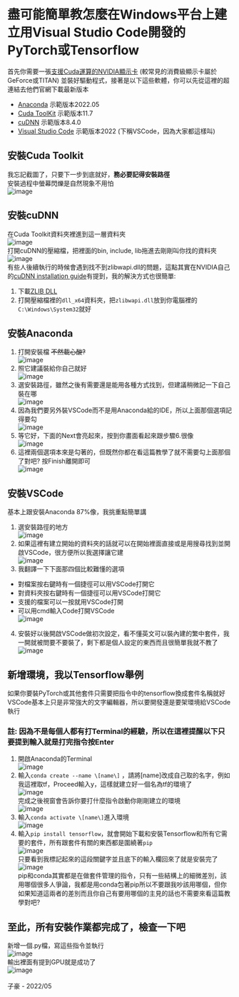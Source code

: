 # 盡可能簡單教怎麼在Windows平台上建立用Visual Studio Code開發的PyTorch或Tensorflow
首先你需要一張[支援Cuda運算的NVIDIA顯示卡](https://developer.nvidia.com/cuda-gpus) (較常見的消費級顯示卡屬於GeForce或TITAN) 並裝好驅動程式，接著是以下這些軟體，你可以先從這裡的超連結去他們官網下載最新版本

- [Anaconda](https://www.anaconda.com/products/distribution)  示範版本2022.05
- [Cuda ToolKit](https://developer.nvidia.com/cuda-downloads) 示範版本11.7
- [cuDNN](https://developer.nvidia.com/rdp/cudnn-download) 示範版本8.4.0
- [Visual Studio Code](https://code.visualstudio.com/) 示範版本2022 (下稱VSCode，因為大家都這樣叫)<br>

## 安裝Cuda Toolkit
我忘記截圖了，只要下一步到底就好，__務必要記得安裝路徑__<br>
安裝過程中螢幕閃爍是自然現象不用怕<br>
![image](./img/ctk.png)<br>
## 安裝cuDNN
在Cuda Toolkit資料夾裡進到這一層資料夾<br>
![image](./img/cd0.png)<br>
打開cuDNN的壓縮檔，把裡面的bin, include, lib拖進去剛剛叫你找的資料夾<br>
![image](./img/cd1.png)<br>
有些人後續執行的時候會遇到找不到zlibwapi.dll的問題，這點其實在NVIDIA自己的[cuDNN installation guide](https://docs.nvidia.com/deeplearning/cudnn/install-guide/index.html#installwindows)有提到，我的解決方式也很簡單: <br>
1. 下載[ZLIB DLL](http://www.winimage.com/zLibDll/zlib123dllx64.zip) <br>
2. 打開壓縮檔裡的`dll_x64`資料夾，把`zlibwapi.dll`放到你電腦裡的`C:\Windows\System32`就好
## 安裝Anaconda
1. 打開安裝檔 <del>不然載心酸?</del><br>
![image](./img/a0.png)<br>
2. 照它建議裝給你自己就好<br>
![image](./img/a1.png)<br>
3. 選安裝路徑，雖然之後有需要還是能用各種方式找到，但建議稍微記一下自己裝在哪<br>
![image](./img/a2.png)<br>
4. 因為我們要另外裝VSCode而不是用Anaconda給的IDE，所以上面那個選項記得要勾<br>
![image](./img/a3.png)<br>
5. 等它好，下面的Next會亮起來，按到你畫面看起來跟步驟6.很像<br>
![image](./img/a4.png)<br>
6. 這裡兩個選項本來是勾著的，但既然你都在看這篇教學了就不需要勾上面那個了對吧? 按Finish離開即可<br>
![image](./img/a5.png)<br>
## 安裝VSCode
基本上跟安裝Anaconda 87%像，我挑重點簡單講 <br>
1. 選安裝路徑的地方<br>
![image](./img/vs0.png)<br>
2. 如果這裡有建立開始的資料夾的話就可以在開始裡面直接或是用搜尋找到並開啟VSCode，很方便所以我選擇讓它建<br>
![image](./img/vs1.png)<br>
3. 我翻譯一下下面那四個比較難懂的選項
- 對檔案按右鍵時有一個捷徑可以用VSCode打開它
- 對資料夾按右鍵時有一個捷徑可以用VSCode打開它
- 支援的檔案可以一按就用VSCode打開
- 可以用cmd輸入Code打開VSCode<br>
![image](./img/vs2.png)<br>
4. 安裝好以後開啟VSCode做初次設定，看不懂英文可以裝內建的繁中套件，我一開就被問要不要裝了，剩下都是個人設定的東西而且很簡單我就不教了<br>
![image](./img/vs3.png)<br>
## 新增環境，我以Tensorflow舉例
如果你要裝PyTorch或其他套件只需要把指令中的tensorflow換成套件名稱就好<br>
VSCode基本上只是非常強大的文字編輯器，所以要開發還是要架環境給VSCode執行 <br>
### **__註: 因為不是每個人都有打Terminal的經驗，所以在這裡提醒以下只要提到輸入就是打完指令按Enter__**
1. 開啟Anaconda的Terminal<br>
![image](./img/t0.png)<br>
2. 輸入`conda create --name \[name\]` ，請將\[name\]改成自己取的名字，例如我這裡取tf，Proceed輸入y，這樣就建立好一個名為tf的環境了<br>
![image](./img/t1.png)<br>
完成之後視窗會告訴你要打什麼指令啟動你剛剛建立的環境<br>
![image](./img/t2.png)<br>
3. 輸入`conda activate \[name\]`進入環境<br>
![image](./img/t3.png)<br>
4. 輸入`pip install tensorflow`，就會開始下載和安裝Tensorflow和所有它需要的套件，所有跟套件有關的東西都是圍繞著`pip`<br>
![image](./img/t4.png)<br>
只要看到我標記起來的這段關鍵字並且底下的輸入欄回來了就是安裝完了<br>
![image](./img/t5.png)<br>
pip和conda其實都是在做套件管理的指令，只有一些結構上的細微差別，該用哪個很多人爭論，我都是用conda包著pip所以不要跟我吵該用哪個，但你如果知道這兩者的差別而且你自己有要用哪個的主見的話也不需要來看這篇教學對吧? <br>
## 至此，所有安裝作業都完成了，檢查一下吧
新增一個.py檔，寫這些指令並執行<br>
![image](./img/testgpu0.png)<br>
輸出裡面有提到GPU就是成功了<br>
![image](./img/testgpu1.png)<br>
<br>
子豪 - 2022/05
